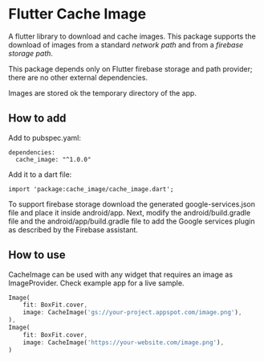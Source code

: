 
# Flutter Cache Image

A flutter library to download and cache images. This package supports the download of images from a standard *network path* and from a *firebase storage path*. 

This package depends only on Flutter firebase storage and path provider; there are no other external dependencies. 

Images are stored ok the temporary directory of the app.

## How to add

Add to pubspec.yaml:

```
dependencies:
  cache_image: "^1.0.0"

```
Add it to a dart file:
```
import 'package:cache_image/cache_image.dart';
```

To support firebase storage download the generated google-services.json file and place it inside android/app. Next, modify the android/build.gradle file and the android/app/build.gradle file to add the Google services plugin as described by the Firebase assistant. 

## How to use

CacheImage can be used with any widget that requires an image as ImageProvider. Check example app for a live sample.

``` dart
Image(
    fit: BoxFit.cover,
    image: CacheImage('gs://your-project.appspot.com/image.png'),
),
Image(
    fit: BoxFit.cover,
    image: CacheImage('https://your-website.com/image.png'),
)
 ```